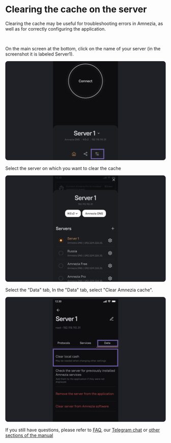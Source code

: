 # Clearing the cache on the server

Clearing the cache may be useful for troubleshooting errors in Amnezia, as well as for correctly configuring the application.

&nbsp;

On the main screen at the bottom, click on the name of your server (in the screenshot it is labeled Server1).

![](https://raw.githubusercontent.com/amnezia-vpn/amnezia.org-content/master/docs/en/instructions/08_clean-cash/img/cc_en_1.png)

Select the server on which you want to clear the cache

![](https://raw.githubusercontent.com/amnezia-vpn/amnezia.org-content/master/docs/en/instructions/08_clean-cash/img/cc_en_2.png)

Select the "Data" tab, 
In the "Data" tab, select "Clear Amnezia cache".

![](https://raw.githubusercontent.com/amnezia-vpn/amnezia.org-content/master/docs/en/instructions/08_clean-cash/img/cc_en_3.png)


If you still have questions, please refer to [FAQ], our [Telegram chat] or [other sections of the manual]

[about-int-link]: /about
[FAQ]: ../faq 
[Telegram chat]: https://t.me/amnezia_vpn_en
[other sections of the manual]: ../instructions








